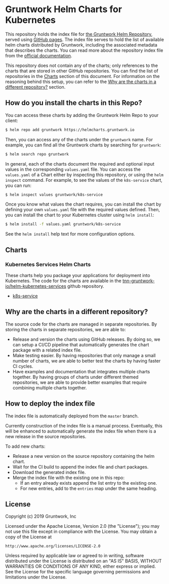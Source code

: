 # Gruntwork Helm Charts for Kubernetes

This repository holds the index file for [the Gruntwork Helm Repository](https://helmcharts.gruntwork.io), served using
[GitHub pages](https://pages.github.com/). The index file serves to hold the list of available helm charts distributed
by Gruntwork, including the associated metadata that describes the charts. You can read more about the repository index
file from the [official documentation](https://helm.sh/docs/developing_charts/#the-index-file).

This repository does not contain any of the charts; only references to the charts that are stored in other GitHub
repositories. You can find the list of repositories in the [Charts](#charts) section of this document. For information
on the reasoning behind this setup, you can refer to the [Why are the charts in a different
repository?](#why-are-the-charts-in-a-different-repository) section.


## How do you install the charts in this Repo?

You can access these charts by adding the Gruntwork Helm Repo to your client:

```bash
$ helm repo add gruntwork https://helmcharts.gruntwork.io
```

Then, you can access any of the charts under the `gruntwork` name. For example, you can find all the Gruntwork charts by
searching for `gruntwork`:

```bash
$ helm search repo gruntwork
```

In general, each of the charts document the required and optional input values in the corresponding `values.yaml` file.
You can access the `values.yaml` of a Chart either by inspecting this repository, or using the `helm inspect` command.
For example, to see the values of the `k8s-service` chart, you can run:

```bash
$ helm inspect values gruntwork/k8s-service
```

Once you know what values the chart requires, you can install the chart by defining your own `values.yaml` file with the
required values defined. Then, you can install the chart to your Kubernetes cluster using `helm install`:

```bash
$ helm install -f values.yaml gruntwork/k8s-service
```

See the `helm install` help text for more configuration options.


## Charts

### Kubernetes Services Helm Charts

These charts help you package your applications for deployment into Kubernetes. The code for the charts are available in
the [tnn-gruntwork-io/helm-kubernetes-services](https://github.com/tnn-gruntwork-io/helm-kubernetes-services/) github
repository.

- [k8s-service](https://github.com/tnn-gruntwork-io/helm-kubernetes-services/blob/master/charts/k8s-service)


## Why are the charts in a different repository?

The source code for the charts are managed in separate repositories. By storing the charts in separate repositories, we
are able to:

- Release and version the charts using GitHub releases. By doing so, we can setup a CI/CD pipeline that automatically
  generates the chart package with a related index file.
- Make testing easier. By having repositories that only manage a small number of charts, we are able to better test the
  charts by having faster CI cycles.
- Have examples and documentation that integrates multiple charts together. By having groups of charts under different
  themed repositories, we are able to provide better examples that require combining multiple charts together.


## How to deploy the index file

The index file is automatically deployed from the `master` branch.

Currently construction of the index file is a manual process. Eventually, this will be enhanced to automatically
generate the index file when there is a new release in the source repositories.

To add new charts:

- Release a new version on the source repository containing the helm chart.
- Wait for the CI build to append the index file and chart packages.
- Download the generated index file.
- Merge the index file with the existing one in this repo:
    * If an entry already exists append the list entry to the existing one.
    * For new entries, add to the `entries` map under the same heading.


## License

Copyright (c) 2019 Gruntwork, Inc

Licensed under the Apache License, Version 2.0 (the "License");
you may not use this file except in compliance with the License.
You may obtain a copy of the License at

    http://www.apache.org/licenses/LICENSE-2.0

Unless required by applicable law or agreed to in writing, software
distributed under the License is distributed on an "AS IS" BASIS,
WITHOUT WARRANTIES OR CONDITIONS OF ANY KIND, either express or implied.
See the License for the specific language governing permissions and
limitations under the License.
